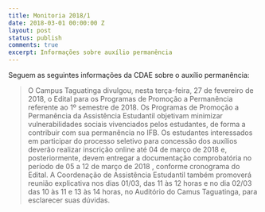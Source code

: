 ```yaml
---
title: Monitoria 2018/1
date: 2018-03-01 00:00:00 Z
layout: post
status: publish
comments: true
excerpt: Informações sobre auxílio permanência
---
```


Seguem as seguintes informações da CDAE sobre o auxílio permanência:

>O Campus Taguatinga divulgou, nesta terça-feira, 27 de fevereiro de 2018, o Edital para os Programas de Promoção a Permanência referente ao 1º semestre de 2018. 
> Os Programas de Promoção a Permanência da Assistência Estudantil objetivam minimizar vulnerabilidades sociais vivenciados pelos estudantes, de forma a contribuir com sua permanência no IFB.
> Os estudantes interessados em participar do processo seletivo para concessão dos auxílios deverão realizar inscrição online até 04 de março de 2018 e, posteriormente, devem entregar a documentação comprobatória no período de  05 a 12 de março de 2018 , conforme cronograma do Edital.
>A Coordenação de Assistência Estudantil também promoverá reunião explicativa nos dias 01/03, das 11 às 12 horas e no dia 02/03 das 10 às 11 e 13 às 14 horas, no Auditório do Camus Taguatinga, para esclarecer suas dúvidas. 